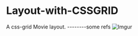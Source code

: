 # Layout-with-CSSGRID
A css-grid Movie layout.
--------some refs
![Imgur](https://i.imgur.com/uiTEt3P.png)
